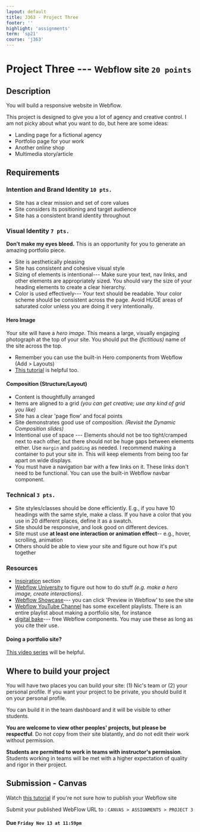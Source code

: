 ```yaml
---
layout: default
title: J363 - Project Three
footer: ''
highlight: 'assignments'
term: 'sp21'
course: 'j363'
---
```

# Project Three --- <small>Webflow site `20 points`</small>
## Description
You will build a responsive website in Webflow.

This project is designed to give you a lot of agency and creative control. I am not picky about what you want to do, but here are some ideas:
 * Landing page for a fictional agency
 * Portfolio page for your work
 * Another online shop
 * Multimedia story/article

## Requirements
### Intention and Brand Identity `10 pts.`
 * Site has a clear mission and set of core values
 * Site considers its positioning and target audience
 * Site has a consistent brand identity throughout

### Visual Identity `7 pts.`
__Don't make my eyes bleed.__ This is an opportunity for you to generate an amazing portfolio piece.
 * Site is aesthetically pleasing
 * Site has consistent and cohesive visual style
 * Sizing of elements is intentional--- Make sure your text, nav links, and other elements are appropriately sized. You should vary the size of your heading elements to create a clear hierarchy.
 * Color is used effectively--- Your text should be readable. Your color scheme should be consistent across the page. Avoid HUGE areas of saturated color unless you are doing it very intentionally.

#### Hero Image
Your site will have a _hero image_. This means a large, visually engaging photograph at the top of your site. You should put the _(fictitious)_ name of the site across the top.

 * Remember you can use the built-in Hero components from Webflow (Add > Layouts)
 * [This tutorial](https://university.webflow.com/lesson/portfolio-website-part-2) is helpful too.


#### Composition (Structure/Layout)
 * Content is thoughtfully arranged
 * Items are aligned to a grid _(you can get creative; use any kind of grid you like)_
 * Site has a clear 'page flow' and focal points
 * Site demonstrates good use of composition. _(Revisit the Dynamic Composition slides)_
 * Intentional use of space --- Elements should not be too tight/cramped next to each other, but there should not be huge gaps between elements either. Use `margin` and `padding` as needed. I recommend making a container to put your site in. This will keep elements from being too far apart on wide displays.
 * You must have a navigation bar with a few links on it. These links don't need to be functional. You can use the built-in Webflow navbar component.

### Technical `3 pts.`
 * Site styles/classes should be done efficiently. E.g., if you have 10 headings with the same style, make a class. If you have a color that you use in 20 different places, define it as a swatch.
 * Site should be responsive, and look good on different devices.
 * Site must use __at least one interaction or animation effect__-- e.g., hover, scrolling, animation
 * Others should be able to view your site and figure out how it's put together

### Resources
 * [Inspiration](../inspiration.html) section
 * [Webflow University](https://university.webflow.com/) to figure out how to do stuff _(e.g. make a hero image, create interactions)_.
 * [Webflow Showcase](https://webflow.com/discover/popular)--- you can click 'Preview in Webflow' to see the site
 * [Webflow YouTube Channel](https://www.youtube.com/channel/UCELSb-IYi_d5rYFOxWeOz5g/playlists) has some excellent playlists. There is an entire playlist about making a portfolio site, for instance
 * [digital bake](https://www.thedigitalbake.com/)--- free Webflow components. You may use these as long as you cite their use.

#### Doing a portfolio site?
[This video series](https://university.webflow.com/courses/building-a-portfolio-website) will be helpful.

## Where to build your project
You will have two places you can build your site: (1) Nic's team or (2) your personal profile. If you want your project to be private, you should build it on your personal profile.

You can build it in the team dashboard and it will be visible to other students.

__You are welcome to view other peoples' projects, but please be respectful__. Do not copy from their site blatantly, and do not edit their work without permission.

__Students are permitted to work in teams with instructor's permission__. Students working in teams will be met with a higher expectation of quality and rigor in their project.

## Submission - Canvas
Watch [this tutorial](https://www.loom.com/share/8597f0cf0f1c4602bcc195096e8429c0) if you're not sure how to publish your Webflow site

Submit your published WebFlow URL to : `CANVAS > ASSIGNMENTS > PROJECT 3`

#### **Due `Friday Nov 13 at 11:59pm`**